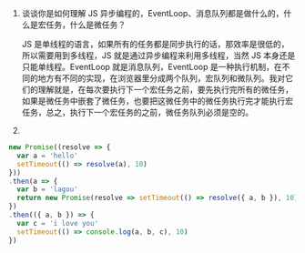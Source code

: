 1. 谈谈你是如何理解 JS 异步编程的，EventLoop、消息队列都是做什么的，什么是宏任务，什么是微任务？

   JS 是单线程的语言，如果所有的任务都是同步执行的话，那效率是很低的，所以需要用到多线程，JS 就是通过异步编程来利用多线程，当然 JS 本身还是只能单线程。EventLoop 就是消息队列，EventLoop 是一种执行机制，在不同的地方有不同的实现，在浏览器里分成两个队列，宏队列和微队列。我对它们的理解就是，在每次要执行下一个宏任务之前，要先执行完所有的微任务，如果是微任务中嵌套了微任务，也要把这微任务中的微任务执行完才能执行宏任务，总之，执行下一个宏任务的之前，微任务队列必须是空的。

2. 

```js
new Promise((resolve => {
  var a = 'hello'
  setTimeout(() => resolve(a), 10)
}))
.then(a => {
  var b = 'lagou'
  return new Promise(resolve => setTimeout(() => resolve({ a, b }), 10))
})
.then(({ a, b }) => {
  var c = 'i love you'
  setTimeout(() => console.log(a, b, c), 10)
})
```

